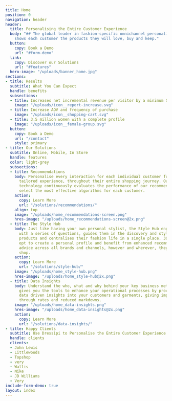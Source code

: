 ```yaml
---
title: Home
position: 0
navigation: header
header:
  title: Personalising the Entire Customer Experience
  body: "## The global leader in fashion-specific omnichannel personalisation, Dressipi
    shows each customer the products they will love, buy and keep."
  button:
    copy: Book a Demo
    url: "#form-demo"
  link:
    copy: Discover our Solutions
    url: "#features"
  hero-image: "/uploads/banner_home.jpg"
sections:
- title: Results
  subtitle: What You Can Expect
  handle: benefits
  subsections:
  - title: Increases net incremental revenue per visitor by a minimum 5%
    image: "/uploads/icon__report-increase.svg"
  - title: Increase AOV and frequency of purchase
    image: "/uploads/icon__shopping-cart.svg"
  - title: 3.5 million women with a complete profile
    image: "/uploads/icon__female-group.svg"
  button:
    copy: Book a Demo
    url: "/contact"
    style: primary
- title: Our Solutions
  subtitle: Online, Mobile, In Store
  handle: features
  color: light-grey
  subsections:
  - title: Recommendations
    body: Personalise every interaction for each individual customer for a completely
      tailored experience, throughout their entire shopping journey. Our machine learning
      technology continuously evaluates the performance of our recommendations to
      select the most effective algorithms for each customer.
    action:
      copy: Learn More
      url: "/solutions/recommendations/"
    align: top
    image: "/uploads/home_recommendations-screen.png"
    hres-image: "/uploads/home_recommendations-screen@2x.png"
  - title: The Style Hub
    body: Just like having your own personal stylist, the Style Hub engages shoppers
      with a series of questions, guides them in the discovery and styling of new
      products and centralises their fashion life in a single place. 30% of visitors
      opt to create a personal profile and benefit from enhanced recommendations and
      advice across all brands and channels, however and wherever, they choose to
      shop.
    action:
      copy: Learn More
      url: "/solutions/style-hub/"
    image: "/uploads/home_style-hub.png"
    hres-image: "/uploads/home_style-hub@2x.png"
  - title: Data Insights
    body: Understand the who, what and why behind your key business metrics. Dressipi
      gives you the tools to enhance your operational processes by providing unique
      data driven insights into your customers and garments, giving improved sell
      through rates and reduced markdowns.
    image: "/uploads/home_data-insights.png"
    hres-image: "/uploads/home_data-insights@2x.png"
    action:
      copy: Learn More
      url: "/solutions/data-insights/"
- title: Happy Clients
  subtitle: Use Dressipi to Personalise the Entire Customer Experience
  handle: clients
  clients:
  - John Lewis
  - Littlewoods
  - Topshop
  - very
  - Wallis
  - Nike
  - JD Williams
  - Very
include-form-demo: true
layout: index
---
```


